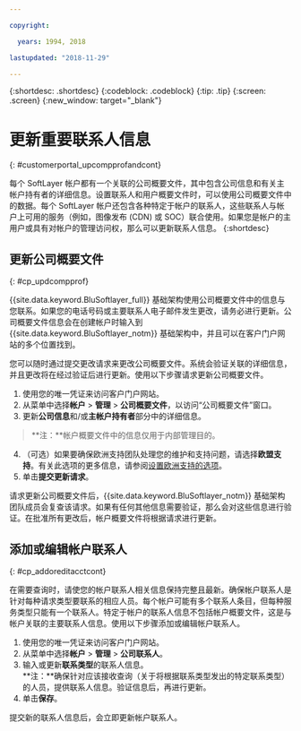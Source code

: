 ```yaml
---

copyright:

  years: 1994, 2018

lastupdated: "2018-11-29"

---
```


{:shortdesc: .shortdesc}
{:codeblock: .codeblock}
{:tip: .tip}
{:screen: .screen}
{:new_window: target="_blank"}


# 更新重要联系人信息
{: #customerportal_upcompprofandcont}

每个 SoftLayer 帐户都有一个关联的公司概要文件，其中包含公司信息和有关主帐户持有者的详细信息。设置联系人和用户概要文件时，可以使用公司概要文件中的数据。每个 SoftLayer 帐户还包含各种特定于帐户的联系人，这些联系人与帐户上可用的服务（例如，图像发布 (CDN) 或 SOC）联合使用。如果您是帐户的主用户或具有对帐户的管理访问权，那么可以更新联系人信息。
{:shortdesc}

## 更新公司概要文件
{: #cp_updcompprof}

{{site.data.keyword.BluSoftlayer_full}} 基础架构使用公司概要文件中的信息与您联系。如果您的电话号码或主要联系人电子邮件发生更改，请务必进行更新。公司概要文件信息会在创建帐户时输入到 {{site.data.keyword.BluSoftlayer_notm}} 基础架构中，并且可以在客户门户网站的多个位置找到。

您可以随时通过提交更改请求来更改公司概要文件。系统会验证关联的详细信息，并且更改将在经过验证后进行更新。使用以下步骤请求更新公司概要文件。

1. 使用您的唯一凭证来访问客户门户网站。
2. 从菜单中选择**帐户** > **管理** > **公司概要文件**，以访问“公司概要文件”窗口。
3. 更新**公司信息**和/或**主帐户持有者**部分中的详细信息。
> **注：**帐户概要文件中的信息仅用于内部管理目的。
4. （可选）如果要确保欧洲支持团队处理您的维护和支持问题，请选择**欧盟支持**。有关此选项的更多信息，请参阅[设置欧洲支持的选项](/docs/customer-portal/cpmanuserprof.html#cp_seteusupported)。
5. 单击**提交更新请求**。

请求更新公司概要文件后，{{site.data.keyword.BluSoftlayer_notm}} 基础架构团队成员会复查该请求。如果有任何其他信息需要验证，那么会对这些信息进行验证。在批准所有更改后，帐户概要文件将根据请求进行更新。

## 添加或编辑帐户联系人
{: #cp_addoreditacctcont}

在需要查询时，请使您的帐户联系人相关信息保持完整且最新。确保帐户联系人是针对每种请求类型要联系的相应人员。每个帐户可能有多个联系人条目，但每种服务类型只能有一个联系人。特定于帐户的联系人信息不包括帐户概要文件，这是与帐户关联的主要联系人信息。使用以下步骤添加或编辑帐户联系人。

1. 使用您的唯一凭证来访问客户门户网站。
2. 从菜单中选择**帐户** > **管理** > **公司联系人**。
3. 输入或更新**联系类型**的联系人信息。<br/>**注：**确保针对应该接收查询（关于将根据联系类型发出的特定联系类型）的人员，提供联系人信息。验证信息后，再进行更新。
4. 单击**保存**。

提交新的联系人信息后，会立即更新帐户联系人。
